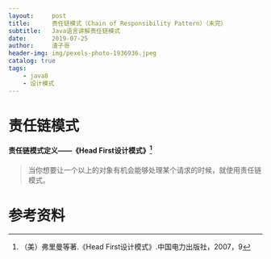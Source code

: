 ```yaml
---
layout:     post
title:      责任链模式（Chain of Responsibility Pattern）（未完）
subtitle:   Java语言讲解责任链模式
date:       2019-07-25
author:     渣子哥
header-img: img/pexels-photo-1936936.jpeg
catalog: true
tags:
    - java8
    - 设计模式
---
```


# 责任链模式















#### 责任链模式定义——《Head First设计模式》[^1]

> 当你想要让一个以上的对象有机会能够处理某个请求的时候，就使用责任链模式。





# 参考资料

[^1]: （美）弗里曼等著.《Head First设计模式》.中国电力出版社，2007，9

